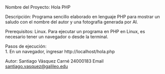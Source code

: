 Nombre del Proyecto:    Hola PHP

Descripción:            Programa sencillo elaborado en lenguaje PHP para mostrar un saludo con el nombre del autor y una fotografía generada por AI.

Prerequisitos:          Linux. Para ejecutar un programa en PHP en Linux, es necesario tener un navegador o desde la terminal.

Pasos de ejecución:     
                        1. En un navegador, ingresar http://localhost/hola.php
                        
Autor:                  Santiago Vásquez
                        Carné 24000183
                        Email santiago.vasquez@galileo.edu
